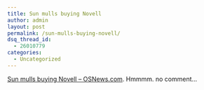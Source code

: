 ```yaml
---
title: Sun mulls buying Novell
author: admin
layout: post
permalink: /sun-mulls-buying-novell/
dsq_thread_id:
  - 26010779
categories:
  - Uncategorized
---
```

[Sun mulls buying Novell &#8211; OSNews.com][1]. Hmmmm. no comment&#8230;

 [1]: http://www.osnews.com/story.php?news_id=7898